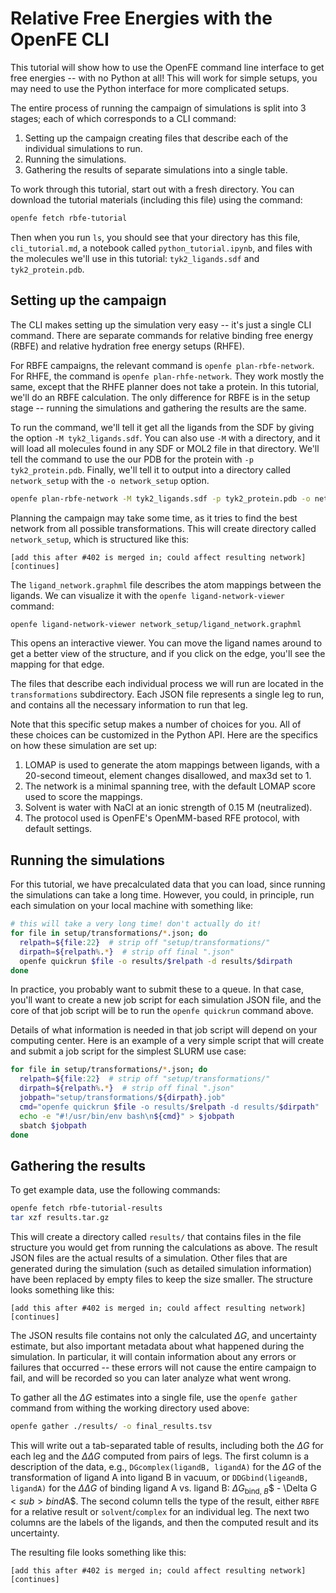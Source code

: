 # Relative Free Energies with the OpenFE CLI

This tutorial will show how to use the OpenFE command line interface to get
free energies -- with no Python at all! This will work for simple setups, you
may need to use the Python interface for more complicated setups.

The entire process of running the campaign of simulations is split into 3
stages; each of which corresponds to a CLI command:

1. Setting up the campaign creating files that describe each of the individual
   simulations to run.
2. Running the simulations.
3. Gathering the results of separate simulations into a single table.

To work through this tutorial, start out with a fresh directory. You can download the tutorial materials (including this file) using the command:

```bash
openfe fetch rbfe-tutorial
```

Then when you run `ls`, you should see that your directory has this file,
`cli_tutorial.md`, a notebook called `python_tutorial.ipynb`, and files with
the molecules we'll use in this tutorial: `tyk2_ligands.sdf` and
`tyk2_protein.pdb`.

## Setting up the campaign

The CLI makes setting up the simulation very easy -- it's just a single CLI
command. There are separate commands for relative binding free energy (RBFE)
and relative hydration free energy setups (RHFE).

For RBFE campaigns, the relevant command is `openfe plan-rbfe-network`. For
RHFE, the command is `openfe plan-rhfe-network`. They work mostly the same,
except that the RHFE planner does not take a protein. In this tutorial, we'll
do an RBFE calculation. The only difference for RBFE is in the setup stage --
running the simulations and gathering the results are the same.

To run the command, we'll tell it get all the ligands from the SDF by giving
the option `-M tyk2_ligands.sdf`. You can also use `-M` with a directory, and
it will load all molecules found in any SDF or MOL2 file in that directory.
We'll tell the command to use the our PDB for the protein with `-p
tyk2_protein.pdb`.  Finally, we'll tell it to output into a directory called
`network_setup` with the `-o network_setup` option.

```bash
openfe plan-rbfe-network -M tyk2_ligands.sdf -p tyk2_protein.pdb -o network_setup
```

Planning the campaign may take some time, as it tries to find the best
network from all possible transformations. This will create directory called
`network_setup`, which is structured like this:

<!-- top lines from `tree network_setup` -->

```text
[add this after #402 is merged in; could affect resulting network]
[continues]
```

The `ligand_network.graphml` file describes the atom mappings between the
ligands. We can visualize it with the `openfe ligand-network-viewer` command:

```bash
openfe ligand-network-viewer network_setup/ligand_network.graphml
```

This opens an interactive viewer. You can move the ligand names around to get a
better view of the structure, and if you click on the edge, you'll see the
mapping for that edge.

The files that describe each individual process we will run are located in the
`transformations` subdirectory. Each JSON file represents a single leg to run,
and contains all the necessary information to run that leg.

Note that this specific setup makes a number of choices for you. All of
these choices can be customized in the Python API. Here are the specifics on
how these simulation are set up:

1. LOMAP is used to generate the atom mappings between ligands, with a
   20-second timeout, element changes disallowed, and max3d set to 1.
2. The network is a minimal spanning tree, with the default LOMAP score used to
   score the mappings.
3. Solvent is water with NaCl at an ionic strength of 0.15 M (neutralized).
4. The protocol used is OpenFE's OpenMM-based RFE protocol, with default settings.

<!-- TODO there should be a link to the default settings here -->


## Running the simulations

For this tutorial, we have precalculated data that you can load, since
running the simulations can take a long time. However, you could, in principle,
run each simulation on your local machine with something like:

```bash
# this will take a very long time! don't actually do it!
for file in setup/transformations/*.json; do
  relpath=${file:22}  # strip off "setup/transformations/"
  dirpath=${relpath%.*}  # strip off final ".json"
  openfe quickrun $file -o results/$relpath -d results/$dirpath
done
```

In practice, you probably want to submit these to a queue. In that case, you'll
want to create a new job script for each simulation JSON file, and the core of
that job script will be to run the `openfe quickrun` command above.

Details of what information is needed in that job script will depend on your
computing center. Here is an example of a very simple script that will create
and submit a job script for the simplest SLURM use case:

```bash
for file in setup/transformations/*.json; do
  relpath=${file:22}  # strip off "setup/transformations/"
  dirpath=${relpath%.*}  # strip off final ".json"
  jobpath="setup/transformations/${dirpath}.job"
  cmd="openfe quickrun $file -o results/$relpath -d results/$dirpath"
  echo -e "#!/usr/bin/env bash\n${cmd}" > $jobpath
  sbatch $jobpath
done
```

## Gathering the results

To get example data, use the following commands:

```bash
openfe fetch rbfe-tutorial-results
tar xzf results.tar.gz
```

This will create a directory called `results/` that contains files in the file
structure you would get from running the calculations as above. The result JSON
files are the actual results of a simulation. Other files that are generated
during the simulation (such as detailed simulation information) have been
replaced by empty files to keep the size smaller. The structure looks something
like this:

<!-- take the top lines from `tree results` -->

```text
[add this after #402 is merged in; could affect resulting network]
[continues]
```

The JSON results file contains not only the calculated $\Delta G$, and
uncertainty estimate, but also important metadata about what happened during
the simulation. In particular, it will contain information about any errors or
failures that occurred -- these errors will not cause the entire campaign to
fail, and will be recorded so you can later analyze what went wrong.

To gather all the $\Delta G$ estimates into a single file, use the `openfe
gather` command from withing the working directory used above:

```bash
openfe gather ./results/ -o final_results.tsv
```

This will write out a tab-separated table of results, including both the
$\Delta G$ for each leg and the $\Delta\Delta G$ computed from pairs of legs.
The first column is a description of the data, e.g., `DGcomplex(ligandB,
ligandA)` for the $\Delta G$ of the transformation of ligand
A into ligand B in vacuum, or `DDGbind(ligeandB, ligandA)` for the
$\Delta\Delta G$ of binding ligand A vs. ligand B: $\Delta G$<sub>bind,
$B$</sub>$ - \Delta G$<sub>bind$A$</sub>. The second column tells the type of
the result, either `RBFE` for a relative result or `solvent`/`complex` for an
individual leg. The next two columns are the labels of the ligands, and then
the computed result and its uncertainty.

The resulting file looks something like this:

<!-- take top lines from `cat final_results.tsv` -->

```text
[add this after #402 is merged in; could affect resulting network]
[continues]
```
